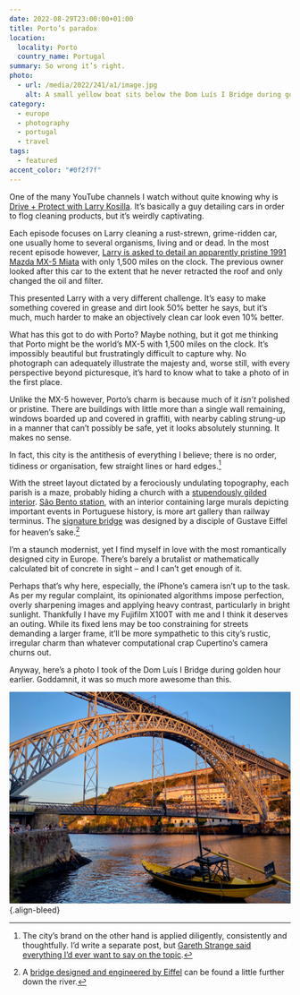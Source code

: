 ```yaml
---
date: 2022-08-29T23:00:00+01:00
title: Porto’s paradox
location:
  locality: Porto
  country_name: Portugal
summary: So wrong it’s right.
photo:
  - url: /media/2022/241/a1/image.jpg
    alt: A small yellow boat sits below the Dom Luís I Bridge during golden hour.
category:
  - europe
  - photography
  - portugal
  - travel
tags:
  - featured
accent_color: "#0f2f7f"
---
```


One of the many YouTube channels I watch without quite knowing why is [Drive + Protect with Larry Kosilla][1]. It’s basically a guy detailing cars in order to flog cleaning products, but it’s weirdly captivating.

Each episode focuses on Larry cleaning a rust-strewn, grime-ridden car, one usually home to several organisms, living and or dead. In the most recent episode however, [Larry is asked to detail an apparently pristine 1991 Mazda MX-5 Miata][2] with only 1,500 miles on the clock. The previous owner looked after this car to the extent that he never retracted the roof and only changed the oil and filter.

This presented Larry with a very different challenge. It’s easy to make something covered in grease and dirt look 50% better he says, but it’s much, much harder to make an objectively clean car look even 10% better.

What has this got to do with Porto? Maybe nothing, but it got me thinking that Porto might be the world’s MX-5 with 1,500 miles on the clock. It’s impossibly beautiful but frustratingly difficult to capture why. No photograph can adequately illustrate the majesty and, worse still, with every perspective beyond picturesque, it’s hard to know what to take a photo of in the first place.

Unlike the MX-5 however, Porto’s charm is because much of it _isn’t_ polished or pristine. There are buildings with little more than a single wall remaining, windows boarded up and covered in graffiti, with nearby cabling strung-up in a manner that can’t possibly be safe, yet it looks absolutely stunning. It makes no sense.

In fact, this city is the antithesis of everything I believe; there is no order, tidiness or organisation, few straight lines or hard edges.[^1]

With the street layout dictated by a ferociously undulating topography, each parish is a maze, probably hiding a church with a [stupendously gilded interior][3]. [São Bento station][4], with an interior containing large murals depicting important events in Portuguese history, is more art gallery than railway terminus. The [signature bridge][5] was designed by a disciple of Gustave Eiffel for heaven’s sake.[^2]

I’m a staunch modernist, yet I find myself in love with the most romantically designed city in Europe. There’s barely a brutalist or mathematically calculated bit of concrete in sight – and I can’t get enough of it.

Perhaps that’s why here, especially, the iPhone’s camera isn’t up to the task. As per my regular complaint, its opinionated algorithms impose perfection, overly sharpening images and applying heavy contrast, particularly in bright sunlight. Thankfully I have my Fujifilm X100T with me and I think it deserves an outing. While its fixed lens may be too constraining for streets demanding a larger frame, it’ll be more sympathetic to this city’s rustic, irregular charm than whatever computational crap Cupertino’s camera churns out.

Anyway, here’s a photo I took of the Dom Luís I Bridge during golden hour earlier. Goddamnit, it was so much more awesome than this.

![A small yellow boat sits below the Dom Luís I Bridge during golden hour.](/media/2022/241/a1/image.jpg "Dom Luís I Bridge, Porto.")
{.align-bleed}

[^1]: The city’s brand on the other hand is applied diligently, consistently and thoughtfully. I’d write a separate post, but [Gareth Strange said everything I’d ever want to say on the topic](https://johnandjane.agency/journal/place-branding).

[^2]: A [bridge designed and engineered by Eiffel](https://en.wikipedia.org/wiki/Maria_Pia_Bridge) can be found a little further down the river.

[1]: https://www.youtube.com/c/AMMONYCdotcom
[2]: https://www.youtube.com/watch?v=WI-iPJehcZc
[3]: https://en.wikipedia.org/wiki/Church_of_São_Francisco_%28Porto%29
[4]: https://en.wikipedia.org/wiki/São_Bento_railway_station
[5]: https://en.wikipedia.org/wiki/Dom_Lu%C3%ADs_I_Bridge
